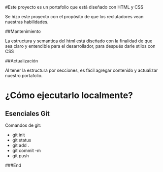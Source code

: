 #Este proyecto es un portafolio que está diseñado con HTML y CSS

<p>Se hizo este proyecto con el propósito de que los reclutadores vean nuestras habilidades. 
</p>

##Mantenimiento

<p> La estructura y semantica del html está diseñado con la finalidad de que sea claro y entendible para el desarrollador, para después darle stilos con CSS </p>

##Actualización
<p>Al tener la estructura por secciones, es fácil agregar contenido y actualizar nuestro portafolio.
</p>

# ¿Cómo ejecutarlo localmente?
## Esenciales Git

<p>
Comandos de git:
</p>

- git init
- git status
- git add .
- git commit -m
- git push




###End
